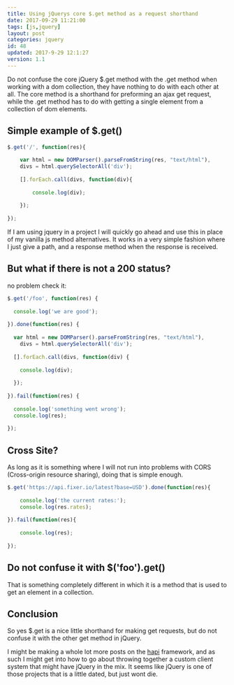 ```yaml
---
title: Using jQuerys core $.get method as a request shorthand
date: 2017-09-29 11:21:00
tags: [js,jquery]
layout: post
categories: jquery
id: 48
updated: 2017-9-29 12:1:27
version: 1.1
---
```


Do not confuse the core jQuery $.get method with the .get method when working with a dom collection, they have nothing to do with each other at all. The core method is a shorthand for preforming an ajax get request, while the .get method has to do with getting a single element from a collection of dom elements.

<!-- more -->

## Simple example of $.get()

```js
$.get('/', function(res){
 
    var html = new DOMParser().parseFromString(res, "text/html"),
    divs = html.querySelectorAll('div');
 
    [].forEach.call(divs, function(div){
 
        console.log(div);
 
    });
 
});
```

If I am using jquery in a project I will quickly go ahead and use this in place of my vanilla js method alternatives. It works in a very simple fashion where I just give a path, and a response method when the response is received. 

## But what if there is not a 200 status?

no problem check it:

```js
$.get('/foo', function(res) {
 
  console.log('we are good');
 
}).done(function(res) {
 
  var html = new DOMParser().parseFromString(res, "text/html"),
    divs = html.querySelectorAll('div');
 
  [].forEach.call(divs, function(div) {
 
    console.log(div);
 
  });
 
}).fail(function(res) {
 
  console.log('something went wrong');
  console.log(res);
 
});
```

## Cross Site?

As long as it is something where I will not run into problems with CORS (Cross-origin resource sharing), doing that is simple enough.

```js
$.get('https://api.fixer.io/latest?base=USD').done(function(res){
 
    console.log('the current rates:');
    console.log(res.rates);
 
}).fail(function(res){
 
    console.log(res);
 
});
```

## Do not confuse it with $('foo').get()

That is something completely different in which it is a method that is used to get an element in a collection.

## Conclusion

So yes $.get is a nice little shorthand for making get requests, but do not confuse it with the other get method in jQuery.

I might be making a whole lot more posts on the [hapi](/categories/hapi/) framework, and as such I might get into how to go about throwing together a custom client system that might have jQuery in the mix. It seems like jQuery is one of those projects that is a little dated, but just wont die.